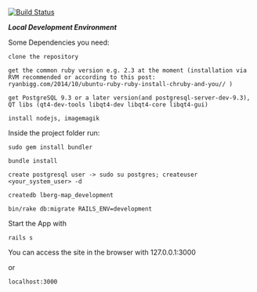 [![Build Status](https://travis-ci.org/magdalena19/lberg-map.svg?branch=master)](https://travis-ci.org/magdalena19/lberg-map)

***Local Development Environment***

Some Dependencies you need:

    clone the repository

    get the common ruby version e.g. 2.3 at the moment (installation via RVM recommended or according to this post: ryanbigg.com/2014/10/ubuntu-ruby-ruby-install-chruby-and-you// )

    get PostgreSQL 9.3 or a later version(and postgresql-server-dev-9.3), QT libs (qt4-dev-tools libqt4-dev libqt4-core libqt4-gui)  

    install nodejs, imagemagik

Inside the project folder run:

```
sudo gem install bundler

bundle install

create postgresql user -> sudo su postgres; createuser <your_system_user> -d

createdb lberg-map_development

bin/rake db:migrate RAILS_ENV=development
```

Start the App with

`rails s`

You can access the site in the browser with 127.0.0.1:3000

or

`localhost:3000`
